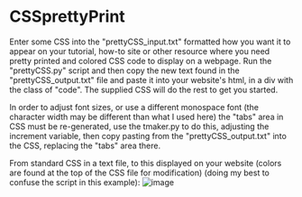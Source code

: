 # CSSprettyPrint

Enter some CSS into the "prettyCSS_input.txt" formatted how you want it to appear on your tutorial, how-to site or other resource where you need pretty printed and colored CSS code to display on a webpage. Run the "prettyCSS.py" script and then copy the new text found in the "prettyCSS_output.txt" file and paste it into your website's html, in a div with the class of "code". The supplied CSS will do the rest to get you started.

In order to adjust font sizes, or use a different monospace font (the character width may be different than what I used here) the "tabs" area in CSS must be re-generated, use the tmaker.py to do this, adjusting the increment variable, then copy pasting from the "prettyCSS_output.txt" into the CSS, replacing the "tabs" area there.

From standard CSS in a text file, to this displayed on your website (colors are found at the top of the CSS file for modification) (doing my best to confuse the script in this example): 
![image](https://user-images.githubusercontent.com/91503026/135209025-af8bf037-4d5b-48bf-bacc-acfa703ed096.png)
